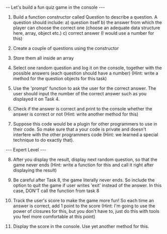 -- Let's build a fun quiz game in the console ---

1. Build a function constructor called Question to describe a question. A question should include:
a) question itself
b) the answer from which the player can choose the correct one (choose an adequate data structure here, array, object etc.)
c) correct answer (I would use a number for this)

2. Create a couple of questions using the constructor

3. Store them all inside an array

4. Select one random question and log it on the console, together with the possible answers (each question should have a number) (Hint: write a method for the question objects for this task)

5. Use the 'prompt' function to ask the user for the correct answer. The user should input the number of the correct answer such as you displayed it on Task 4.

6. Check if the answer is correct and print to the console whether the answer is correct or not (Hint: write another method for this)

7. Suppose this code would be a plugin for other programmers to use in their code. So make sure that a your code is private and doesn't interfere with the other programmers code (Hint: we learned a special technique to do exactly that).


--- Expert Level ---

8. After you display the result, display next random question, so that the game never ends (Hint: write a function for this and call it right after displaying the result)

9. Be careful after Task 8, the game literally never ends. So include the option to quit the game if user writes 'exit' instead of the answer. In this case, DON'T call the function from task 8

10. Track the user's score to make the game more fun! So each time an answer is correct, add 1 point to the score (Hint: I'm going to use the power of closures for this, but you don't have to, just do this with tools you feel more comfortable at this point)

11. Display the score in the console. Use yet another method for this.